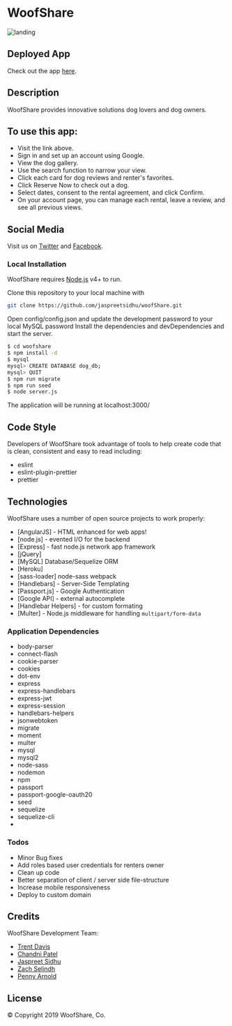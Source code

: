 # WoofShare

![landing](https://i.imgur.com/KAbv4da.jpg)

## Deployed App

Check out the app [here](https://woofshare.herokuapp.com/).

## Description

WoofShare provides innovative solutions dog lovers and dog owners.

## To use this app:

- Visit the link above.
- Sign in and set up an account using Google.
- View the dog gallery.
- Use the search function to narrow your view.
- Click each card for dog reviews and renter's favorites.
- Click Reserve Now to check out a dog.
- Select dates, consent to the rental agreement, and click Confirm.
- On your account page, you can manage each rental, leave a review, and see all previous views.

## Social Media

Visit us on [Twitter](https://twitter.com/woofshare) and [Facebook](https://www.facebook.com/WoofShare/?modal=admin_todo_tour).


### Local Installation
WoofShare requires [Node.js](https://nodejs.org/) v4+ to run.

Clone this repository to your local machine with 
```sh
git clone https://github.com/jaspreetsidhu/woofShare.git
```
Open config/config.json and update the development password to your local MySQL password
Install the dependencies and devDependencies and start the server.

```sh
$ cd woofshare
$ npm install -d
$ mysql
mysql> CREATE DATABASE dog_db;
mysql> QUIT
$ npm run migrate
$ npm run seed
$ node server.js
```

The application will be running at localhost:3000/


## Code Style

Developers of WoofShare took advantage of tools to help create code that is clean, consistent and easy to read including:

- eslint
- eslint-plugin-prettier
- prettier

## Technologies

WoofShare uses a number of open source projects to work properly:

* [AngularJS] - HTML enhanced for web apps!
* [node.js] - evented I/O for the backend
* [Express] - fast node.js network app framework
* [jQuery] 
* [MySQL] Database/Sequelize ORM
* [Heroku]
* [sass-loader] node-sass webpack
* [Handlebars] - Server-Side Templating
* [Passport.js] - Google Authentication
* [Google API] - external autocomplete
* [Handlebar Helpers] - for custom formating
* [Multer] - Node.js middleware for handling `multipart/form-data`

### Application Dependencies

- body-parser
- connect-flash
- cookie-parser
- cookies
- dot-env
- express
- express-handlebars
- express-jwt
- express-session
- handlebars-helpers
- jsonwebtoken
- migrate
- moment
- multer
- mysql
- mysql2
- node-sass
- nodemon
- npm
- passport
- passport-google-oauth20
- seed
- sequelize
- sequelize-cli
- 
### Todos

 - Minor Bug fixes
 - Add roles based user credentials for renters owner
 - Clean up code
 - Better separation of client / server side file-structure
 - Increase mobile responsiveness
 - Deploy to custom domain



## Credits

WoofShare Development Team:

- [Trent Davis](https://github.com/trentdavis78)
- [Chandni Patel](https://github.com/chandnibpatel)
- [Jaspreet Sidhu](https://github.com/jaspreetsidhu)
- [Zach Selindh](https://github.com/ZachSelindh)
- [Penny Arnold](https://github.com/PennyArnold)



## License
© Copyright 2019
WoofShare, Co.
